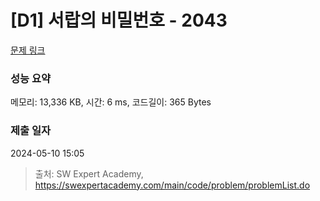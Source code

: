 # [D1] 서랍의 비밀번호 - 2043 

[문제 링크](https://swexpertacademy.com/main/code/problem/problemDetail.do?contestProbId=AV5QJ_8KAx8DFAUq) 

### 성능 요약

메모리: 13,336 KB, 시간: 6 ms, 코드길이: 365 Bytes

### 제출 일자

2024-05-10 15:05



> 출처: SW Expert Academy, https://swexpertacademy.com/main/code/problem/problemList.do
